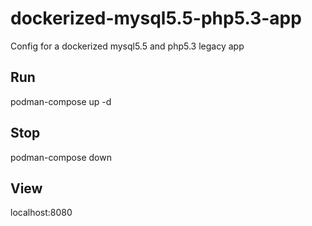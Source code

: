 # dockerized-mysql5.5-php5.3-app
Config for a dockerized mysql5.5 and php5.3 legacy app

## Run
podman-compose up -d

## Stop
podman-compose down

## View
localhost:8080
